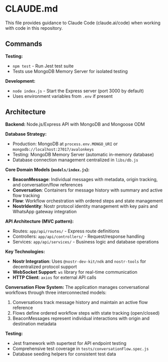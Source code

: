 # CLAUDE.md

This file provides guidance to Claude Code (claude.ai/code) when working with code in this repository.

## Commands

**Testing:**
- `npm test` - Run Jest test suite
- Tests use MongoDB Memory Server for isolated testing

**Development:**
- `node index.js` - Start the Express server (port 3000 by default)
- Uses environment variables from `.env` if present

## Architecture

**Backend:** Node.js/Express API with MongoDB and Mongoose ODM

**Database Strategy:**
- Production: MongoDB at `process.env.MONGO_URI` or `mongodb://localhost:27017/avalonkeys`
- Testing: MongoDB Memory Server (automatic in-memory database)
- Database connection management centralized in `libs/db.js`

**Core Domain Models (`models/index.js`):**
- **BeaconMessage**: Individual messages with metadata, origin tracking, and conversation/flow references
- **Conversation**: Containers for message history with summary and active flow tracking
- **Flow**: Workflow orchestration with ordered steps and state management
- **NostrIdentity**: Nostr protocol identity management with key pairs and WhatsApp gateway integration

**API Architecture (MVC pattern):**
- Routes: `app/api/routes/` - Express route definitions
- Controllers: `app/api/controllers/` - Request/response handling
- Services: `app/api/services/` - Business logic and database operations

**Key Technologies:**
- **Nostr Integration**: Uses `@nostr-dev-kit/ndk` and `nostr-tools` for decentralized protocol support
- **WebSocket Support**: `ws` library for real-time communication
- **HTTP Client**: `axios` for external API calls

**Conversation Flow System:**
The application manages conversational workflows through three interconnected models:
1. Conversations track message history and maintain an active flow reference
2. Flows define ordered workflow steps with state tracking (open/closed)
3. BeaconMessages represent individual interactions with origin and destination metadata

**Testing:**
- Jest framework with supertest for API endpoint testing
- Comprehensive test coverage in `tests/conversationFlow.spec.js`
- Database seeding helpers for consistent test data